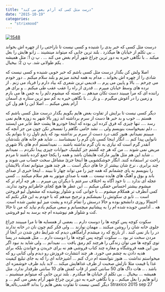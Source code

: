 ```yaml
---
title: "درست مثل کسی که آرام بغض می کند"
date: "2015-10-19"
categories: 
  - "strixmood"
---
```


[![1548](http://localhost/wp-content/uploads/2015/10/1548-300x300.png)](http://localhost/wp-content/uploads/2015/10/1548.png)

درست مثل کسی که خبر بدی را شنیده و کسی نیست تا ناراحتی را از چهره اش بخواند .. بی تکلم از خیابان ها میگذرد . بلند ترین جایی که میتواند مینشیند .. زانو هایش را بغل میکند .. با نگاهی خیره به دور ترین چراغ شهر آرام بغض می کند ... . پ ن 1: مثل همیشه یکم طولانی شد. پ ن 2: بیخیال .

اصلا ولش کن بگذار درست مثل کسی باشم که خبر خوبی شنیده و کسی نیست که شادی را از چهره اش بخواند .. مدام به همه لبخند میزنم و بلند سلام میکنم .. دور خودم می چرخم ... بالا و پایین می پرم ... قدیمی ترین شعری که بیاد دارم را فریاد می زنم . از نرده های وسط خیابان میپرم ... قدری از راه را عقب عقب طی میکنم .. و برای هر راننده ای که مرا میبیند دست تکان میدهم ... خسته که میشوم دلم را به چمن ها می بازم و زمین را در آغوش میگیرم .. و باز ... با نگاهی خیره به کم سو ترین ستاره ی آسمان آرام بغض میکنم ... اصلا این را هم ول کن

دیگر کسی نیست تا برایش از تفاوت بغض هایم بگویم بگذار درست مثل کسی باشم که هستم ... خوب و بد خبر ها دست از سرم برداشته اند زور بالا شهر به زوزه هایم نمی رسد .... تنها چیزی که فرق کرده این بوده که اینجا خودرو ها پشت خط عابر می ایستند ... دلم نمیخواست بنویسم ولی ... نشد خامی نگاهم را تمسخر نکن چون من جز آنچه که میبینم نمیدانم. هنوز کتف درد دست از سرم بر نداشته بود که پایم تاول زد تا بتوانم یک نانوایی پیدا کنم ... انگار اینجا کسی نان گرم را نمیشناسد ... شاید هم خانه های بلندشان آنقدر گرم است که نیازی به نان گرم نداشته باشند ... نمیدانستم آدم های بالا شهری مریض نمی شوند ... من که هر چه گشتم جز کیلینیک حیوانات چیزی پیدا نکردم ... نمیدانم .. شاید این هم مثل هایپر مارکت هایشان باشد و همه را یکجا جمع کرده باشند تا مردم راحت تر استفاده کنند. انگار خوشکشویی ها اینجا جزئ مشاغل سخت حساب می شوند و چند برابری ، نرخ شان بیشتر از جا های دیگر است ... هر چند هنوز میتوانم تعداد بالایشان را بنویسم به پای چشمانم که همه چیز را می تواند چهار تا ببیند .. اینجا خبری از صدای باند و بوق و آهنگ های هایده نیست ... همه با صدای موتور به هم سلام میکنند ... کسی عجله ای ندارد ... نا خود آگاه به اختلاف سرعتم با دیگران پی میبرم ... هر چه آرام تر که میشوم بیشتر احساس خفگی میکنم ... این عطر ها هیچ کجای خاطراتم وجود ندارند. کمی آنطرف تر همکلام میشوم ... با جوانی کت و شلوار پوشیده که مشغول لبو فروختن است ... تابو ی سکوتش را نمیشکنم و ترجیح میدهم که با خودم به این فکر نکنم که احتمالا روزی دانشجو بوده و حالا درسش را تمام کرده و پشت میز لبو نشین شده است. هه .. آدامس جویده شده ام را به پیشانیم میچسبانم و سعی میکنم یادم نیاید که من تا حالا کت و شلوار هم نپوشیده ام چه برسد به لبو فروشی.

سکوت کوچه پس کوچه ها را دوست دارم ... بعضی از همسایه ها تا مرا میبینند چراغ جلوی خانه شان را روشن میکنند .. مهمان نوازند ... ولی فکر کنم چون نان در خانه ندارند در را باز نمی کنند . از بارنج که رد میشدم آرامگاهی دیدم که شرایط دفن شدن در آنجا از مردن سخت تر بود ... سکوت کوچه پس کوچه ها را دوست دارم ... مثل همیشه در پسا توی کوچه ها می توان زندگی را هرچند کم رمق یافت .... نمیدانم ... ولی شاید بد نبود اگر بین این همه فروشگاه و مغازه چند کتاب فروشی هم نه برای خریدن و خواندن بلکه برای هدیه دادن به چشم می خورد. هر چند انتشارت فروزش رو دیدم ولی کتابی رو که میخواستم نداشت ... هنوز نتوانسته ام درک کنم ... آشپزخانه ای را که به جای تبلیغ کیفیت غذا یا قیمت مثلا نازلش صحبت از ظرف غذاهایش میکند ... لابد باید ظرف خوشمزه ای باشد . .. هات داگ های 50 سانتی کمتر از قاب کفش های 10 سانتی طرفدار ندارد. مثل همیشه ... بیخیال .. بی تکلم از خیابان ها میگذرم . بلند ترین جایی که میتوانم مینشینم .. زانو هایم را بغل میکنم .. و با نگاهی خیره به دور ترین چراغ شهر آرام بغض می کنم ... و دیگر کسی نیست تا تفاوت بغض هایم را بداند #شب\_ناله\_ها Straxico 2015 sep 27
